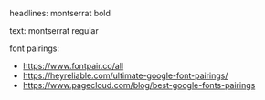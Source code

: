 headlines:
montserrat bold

text:
montserrat regular


font pairings:
  * https://www.fontpair.co/all
  * https://heyreliable.com/ultimate-google-font-pairings/
  * https://www.pagecloud.com/blog/best-google-fonts-pairings
